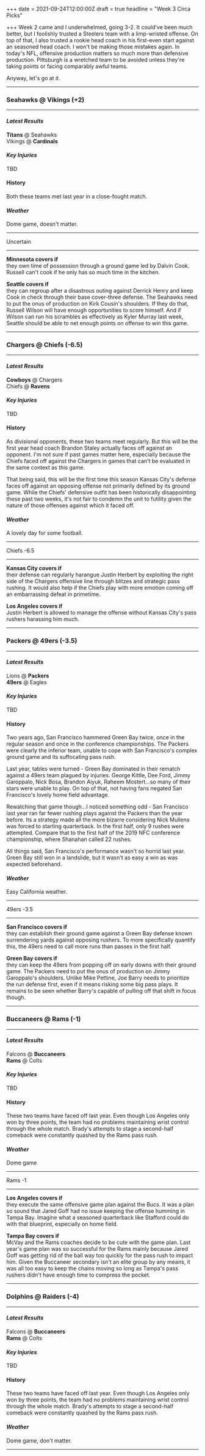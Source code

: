 +++
date = 2021-09-24T12:00:00Z
draft = true
headline = "Week 3 Circa Picks"

+++
Week 2 came and I underwhelmed, going 3-2. It could've been much better, but I foolishly trusted a Steelers team with a limp-wristed offense. On top of that, I also trusted a rookie head coach in his first-even start against an seasoned head coach. I won't be making those mistakes again. In today's NFL, offensive production matters so much more than defensive production. Pittsburgh is a wretched team to be avoided unless they're taking points or facing comparably awful teams.

Anyway, let's go at it.

***

### Seahawks @ Vikings (+2)

***

#### _Latest Results_

**Titans** @ Seahawks  
Vikings @ **Cardinals**

#### _Key Injuries_

TBD

#### History

Both these teams met last year in a close-fought match.

#### _Weather_

Dome game, doesn't matter.

***

Uncertain

***

**Minnesota covers if**  
they own time of possession through a ground game led by Dalvin Cook. Russell can't cook if he only has so much time in the kitchen.

**Seattle covers if**  
they can regroup after a disastrous outing against Derrick Henry and keep Cook in check through their base cover-three defense. The Seahawks need to put the onus of production on Kirk Cousin's shoulders. If they do that, Russell Wilson will have enough opportunities to score himself. And if Wilson can run his scrambles as effectively as Kyler Murray last week, Seattle should be able to net enough points on offense to win this game.

***

### Chargers @ Chiefs (-6.5)

***

#### _Latest Results_

**Cowboys** @ Chargers  
Chiefs @ **Ravens**

#### _Key Injuries_

TBD

#### History

As divisional opponents, these two teams meet regularly. But this will be the first year head coach Brandon Staley actually faces off against an opponent. I'm not sure if past games matter here, especially because the Chiefs faced off against the Chargers in games that can't be evaluated in the same context as this game.

That being said, this will be the first time this season Kansas City's defense faces off against an opposing offense not primarily defined by its ground game. While the Chiefs' defensive outfit has been historically disappointing these past two weeks, it's not fair to condemn the unit to futility given the nature of those offenses against which it faced off.

#### _Weather_

A lovely day for some football.

***

Chiefs -6.5

***

**Kansas City covers if**  
their defense can regularly harangue Justin Herbert by exploiting the right side of the Chargers offensive line through blitzes and strategic pass rushing. It would also help if the Chiefs play with more emotion coming off an embarrassing defeat in primetime.

**Los Angeles covers if**  
Justin Herbert is allowed to manage the offense without Kansas City's pass rushers harassing him much.

***

### Packers @ 49ers (-3.5)

***

#### _Latest Results_

Lions @ **Packers**  
**49ers** @ Eagles

#### _Key Injuries_

TBD

#### History

Two years ago, San Francisco hammered Green Bay twice, once in the regular season and once in the conference championships. The Packers were clearly the inferior team, unable to cope with San Francisco's complex ground game and its suffocating pass rush.

Last year, tables were turned - Green Bay dominated in their rematch against a 49ers team plagued by injuries. George Kittle, Dee Ford, Jimmy Garoppalo, Nick Bosa, Brandon Aiyuk, Raheem Mostert...so many of their stars were unable to play. On top of that, not having fans negated San Francisco's lovely home field advantage.

Rewatching that game though...I noticed something odd - San Francisco last year ran far fewer rushing plays against the Packers than the year before. Its a strategy made all the more bizarre considering Nick Mullens was forced to starting quarterback. In the first half, only 9 rushes were attempted. Compare that to the first half of the 2019 NFC conference championship, where Shanahan called 22 rushes.

All things said, San Francisco's performance wasn't so horrid last year. Green Bay still won in a landslide, but it wasn't as easy a win as was expected beforehand.

#### _Weather_

Easy California weather.

***

49ers -3.5

***

**San Francisco covers if**  
they can establish their ground game against a Green Bay defense known surrendering yards against opposing rushers. To more specifically quantify this, the 49ers need to call more runs than passes in the first half.

**Green Bay covers if**  
they can keep the 49ers from popping off on early downs with their ground game. The Packers need to put the onus of production on Jimmy Garoppalo's shoulders. Unlike Mike Pettine, Joe Barry needs to prioritize the run defense first, even if it means risking some big pass plays. It remains to be seen whether Barry's capable of pulling off that shift in focus though.

***

### Buccaneers @ Rams (-1)

***

#### _Latest Results_

Falcons @ **Buccaneers**  
**Rams** @ Colts

#### _Key Injuries_

TBD

#### History

These two teams have faced off last year. Even though Los Angeles only won by three points, the team had no problems maintaining wrist control through the whole match. Brady's attempts to stage a second-half comeback were constantly quashed by the Rams pass rush.

#### _Weather_

Dome game

***

Rams -1

***

**Los Angeles covers if**  
they execute the same offensive game plan against the Bucs. It was a plan so sound that Jared Goff had no issue keeping the offense humming in Tampa Bay. Imagine what a seasoned quarterback like Stafford could do with that blueprint, especially on home field.

**Tampa Bay covers if**  
McVay and the Rams coaches decide to be cute with the game plan. Last year's game plan was so successful for the Rams mainly because Jared Goff was getting rid of the ball way too quickly for the pass rush to impact him. Given the Buccaneer secondary isn't an elite group by any means, it was all too easy to keep the chains moving so long as Tampa's pass rushers didn't have enough time to compress the pocket.

***

### Dolphins @ Raiders (-4)

***

#### _Latest Results_

Falcons @ **Buccaneers**  
**Rams** @ Colts

#### _Key Injuries_

TBD

#### History

These two teams have faced off last year. Even though Los Angeles only won by three points, the team had no problems maintaining wrist control through the whole match. Brady's attempts to stage a second-half comeback were constantly quashed by the Rams pass rush.

#### _Weather_

Dome game, don't matter.

***